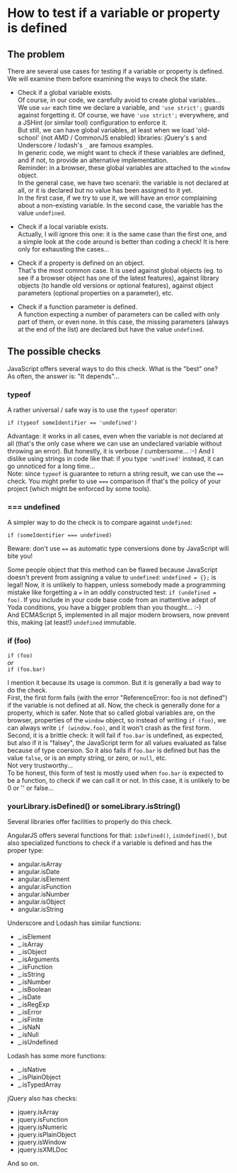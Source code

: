 # How to test if a variable or property is defined

## The problem

There are several use cases for testing if a variable or property is defined. We will examine them before examining the ways to check the state.

- Check if a global variable exists.<br>
Of course, in our code, we carefully avoid to create global variables... We use `var` each time we declare a variable, and `'use strict';` guards against forgetting it. Of course, we have `'use strict';` everywhere, and a JSHint (or similar tool) configuration to enforce it.<br>
But still, we can have global variables, at least when we load 'old-school' (not AMD / CommonJS enabled) libraries: jQuery's `$` and Underscore / lodash's `_` are famous examples.<br>
In generic code, we might want to check if these variables are defined, and if not, to provide an alternative implementation.<br>
Reminder: in a browser, these global variables are attached to the `window` object.<br>
In the general case, we have two scenarii: the variable is not declared at all, or it is declared but no value has been assigned to it yet.<br>
In the first case, if we try to use it, we will have an error complaining about a non-existing variable.
In the second case, the variable has the value `undefined`.

- Check if a local variable exists.<br>
Actually, I will ignore this one: it is the same case than the first one, and a simple look at the code around is better than coding a check! It is here only for exhausting the cases...

- Check if a property is defined on an object.<br>
That's the most common case. It is used against global objects (eg. to see if a browser object has one of the latest features), against library objects (to handle old versions or optional features), against object parameters (optional properties on a parameter), etc.

- Check if a function parameter is defined.<br>
A function expecting a number of parameters can be called with only part of them, or even none.
In this case, the missing parameters (always at the end of the list) are declared but have the value `undefined`.

## The possible checks

JavaScript offers several ways to do this check. What is the "best" one?<br>
As often, the answer is: "It depends"...

### typeof

A rather universal / safe way is to use the `typeof` operator:
```
if (typeof someIdentifier == 'undefined')
```
Advantage: it works in all cases, even when the variable is not declared at all (that's the only case where we can use an undeclared variable without throwing an error). But honestly, it is verbose / cumbersome... :-) And I dislike using strings in code like that: if you type `'undfined'` instead, it can go unnoticed for a long time...<br>
Note: since `typeof` is guarantee to return a string result, we can use the `==` check. You might prefer to use `===` comparison if that's the policy of your project (which might be enforced by some tools).

### === undefined

A simpler way to do the check is to compare against `undefined`:
```
if (someIdentifier === undefined)
```
Beware: don't use `==` as automatic type conversions done by JavaScript will bite you!

Some people object that this method can be flawed because JavaScript doesn't prevent from assigning a value to `undefined`:
`undefined = {};` is legal!
Now, it is unlikely to happen, unless somebody made a programming mistake like forgetting a `=` in an oddly constructed test: `if (undefined = foo)`.
If you include in your code base code from an inattentive adept of Yoda conditions, you have a bigger problem than you thought... :-)<br>
And ECMAScript 5, implemented in all major modern browsers, now prevent this, making (at least!) `undefined` immutable.

### if (foo)

`if (foo)`<br>
_or_<br>
`if (foo.bar)`

I mention it because its usage is common. But it is generally a bad way to do the check.<br>
First, the first form fails (with the error "ReferenceError: foo is not defined") if the variable is not defined at all. Now, the check is generally done for a property, which is safer. Note that so called global variables are, on the browser, properties of the `window` object, so instead of writing `if (foo)`, we can always write `if (window.foo)`, and it won't crash as the first form.<br>
Second, it is a brittle check: it will fail if `foo.bar` is undefined, as expected, but also if it is "falsey", the JavaScript term for all values evaluated as false because of type coersion. So it also fails if `foo.bar` is defined but has the value `false`, or is an empty string, or zero, or `null`, etc.<br>
Not very trustworthy...<br>
To be honest, this form of test is mostly used when `foo.bar` is expected to be a function, to check if we can call it or not. In this case, it is unlikely to be 0 or '' or false...

### yourLibrary.isDefined() or someLibrary.isString()

Several libraries offer facilities to properly do this check.

AngularJS offers several functions for that: `isDefined()`, `isUndefined()`, but also specialized functions to check if a variable is defined and has the proper type:
- angular.isArray
- angular.isDate
- angular.isElement
- angular.isFunction
- angular.isNumber
- angular.isObject
- angular.isString

Underscore and Lodash has similar functions:
- _.isElement
- _.isArray
- _.isObject
- _.isArguments
- _.isFunction
- _.isString
- _.isNumber
- _.isBoolean
- _.isDate
- _.isRegExp
- _.isError
- _.isFinite
- _.isNaN
- _.isNull
- _.isUndefined

Lodash has some more functions:
- _.isNative
- _.isPlainObject
- _.isTypedArray

jQuery also has checks:
- jquery.isArray
- jquery.isFunction
- jquery.isNumeric
- jquery.isPlainObject
- jquery.isWindow
- jquery.isXMLDoc

And so on.

